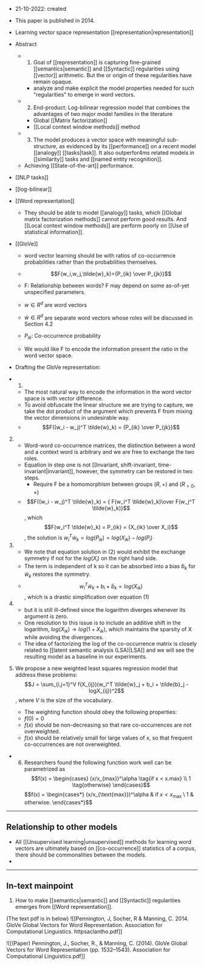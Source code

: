 - 21-10-2022: created

- This paper is published in 2014.
- Learning vector space representation  [[representation|representation]]

- Abstract
	- 1. Goal of [[representation]] is capturing fine-grained [[semantics|semantic]] and [[Syntactic]] regularities using [[vector]] arithmetic. But the or origin of these regularities have remain opaque.
		- analyze and make explicit the model properties needed for such "regularities" to emerge in word vectors.
	- 2. End-product: Log-bilinear regression model that combines the advantages of two major model families in the literature
		- Global [[Matrix factorization]]
		- [[Local context window methods]] method
	- 3. The model produces a vector space with meaningful sub-structure, as evidenced by its [[performance]] on a recent model [[analogy]] [[tasks|task]]. It also outperfor4ms related models in [[similarity]] tasks and [[named entity recognition]].
	- Achieving [[State-of-the-art]] performance.

- [[NLP tasks]]

- [[log-bilinear]]

- [[Word representation]]
	- They should be able to model [[analogy]] tasks, which [[Global matrix factorization methods]] cannot perform good results. And [[Local context window methods]] are perform poorly on [[Use of statistical information]].

- [[GloVe]]
	- word vector learning should be with ratios of co-occurrence probabilities rather than the probabilities themselves. 
	- $$F(w_i,w_j,\tilde{w}_k)={P_{ik} \over P_{jk}}$$
	- F: Relationship between words? F may depend on some as-of-yet unspecified parameters.
	- $w \in R^d$ are word vectors
	- $\tilde{w} \in R^d$ are separate word vectors whose roles will be discussed in Section 4.2
	- $P_{ik}$: Co-occurrence probability

	- We would like F to encode the information present the ratio in the word vector space.

- Drafting the GloVe representation:
- 1. 
	- The most natural way to encode the information in the word vector space is with vector difference. 
	- To avoid obfuscate the linear structure we are trying to capture, we take the dot product of the argument which prevents F from mixing the vector dimensions in undesirable way.
	- $$F((w_i - w_j)^T \tilde{w}_k) = {P_{ik} \over P_{jk}}$$

2. 
	- Word-word co-occurrence matrices, the distinction between a word and a context word is arbitrary and we are free to exchange the two roles. 
	-  Equation in step one is not [[Invariant, shift-invariant, time-invariant|invariant]], however, the symmetry can be restored in two steps.
		- Require F be a homomorphism between groups $(R,+)$ and $(R_{>0}, \times)$ 
	- $$F((w_i - w_j)^T \tilde{w}_k) = { F(w_i^T \tilde{w}_k)\over F(w_j^T \tilde{w}_k)}$$, which $$F(w_i^T \tilde{w}_k) = P_{ik} = {X_{ik} \over X_i}$$, the solution is $w_i^T \tilde{w}_k = log(P_{ik}) = log(X_{ik}) - log(P_{i})$

3. 
	- We note that equation solution in (2) would exhibit the exchange symmetry if not for the $log(X_i)$ on the right hand side.
	- The term is independent of k so it can be absorbed into a bias $\tilde{b}_k$ for $\tilde{w}_k$ restores the symmetry.
	- $$w_i^T \tilde{w}_k + b_i + \tilde{b}_k = log(X_{ik})$$, which is a drastic simplification over equation (1)
4. 
	- but it is still ill-defined since the logarithm diverges whenever its argument is zero.
	-  One resolution to this issue is to include an additive shift in the logarithm, $log(X_{ik}) → log(1 + X_{ik})$, which maintains the sparsity of X while avoiding the divergences.
	- The idea of factorizing the log of the co-occurrence matrix is closely related to [[latent semantic analysis (LSA)|LSA]] and we will see the resulting model as a baseline in our experiments.
5. We propose a new weighted least squares regression model that address these problems: $$J = \sum_{i,j=1}^V f(X_{ij})(w_i^T \tilde{w}_j + b_i + \tilde{b}_j - logX_{ij})^2$$, where $V$ is the size of the vocabulary. 
	- The weighting function should obey the following properties:
	- $f(0)=0$
	- $f(x)$ should be non-decreasing so that rare co-occurrences are not overweighted.
	- $f(x)$ should be relatively small for large values of $x$, so that frequent co-occurrences are not overweighted. 

- 6. Researchers found the following function work well can be parametrized as $$f(x) = \begin{cases} (x/x_{max})^\alpha \tag{if x < x.max} \\ 1 \tag{otherwise} \end{cases}$$
$$f(x) = \begin{cases*} (x/x_{\text{max}})^\alpha & if $x < x_{\text{max}}$ \\ 1 & otherwise. \end{cases*}$$


---
## Relationship to other models

- All [[Unsupervised learning|unsupervised]] methods for learning word vectors are ultimately based on [[co-occurrence]] statistics of a corpus, there should be commonalities between the models. 
- 


---

## In-text mainpoint

1. How to make [[semantics|semantic]] and [[Syntactic]] regularities emerges from [[Word representation]].


(The text pdf is in below)
![[Pennington, J, Socher, R & Manning, C. 2014. GloVe Global Vectors for Word Representation. Association for Computational Linguistics. httpsaclantho.pdf]]

![[(Paper) Pennington, J., Socher, R., & Manning, C. (2014). GloVe Global Vectors for Word Representation (pp. 1532–1543). Association for Computational Linguistics.pdf]]